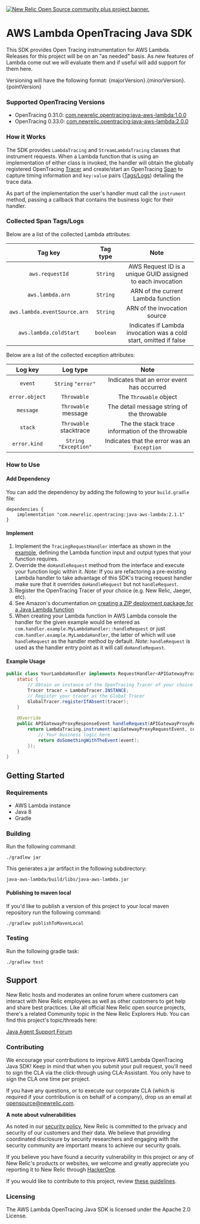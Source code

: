 <a href="https://opensource.newrelic.com/oss-category/#community-plus"><picture><source media="(prefers-color-scheme: dark)" srcset="https://github.com/newrelic/opensource-website/raw/main/src/images/categories/dark/Community_Plus.png"><source media="(prefers-color-scheme: light)" srcset="https://github.com/newrelic/opensource-website/raw/main/src/images/categories/Community_Plus.png"><img alt="New Relic Open Source community plus project banner." src="https://github.com/newrelic/opensource-website/raw/main/src/images/categories/Community_Plus.png"></picture></a>

# AWS Lambda OpenTracing Java SDK

This SDK provides Open Tracing instrumentation for AWS Lambda. Releases for this project will be on an "as needed" basis. As new features of Lambda come out we will evaluate them and if useful will add support for them here.

Versioning will have the following format: {majorVersion}.{minorVersion}.{pointVersion} 

### Supported OpenTracing Versions

* OpenTracing 0.31.0: [com.newrelic.opentracing:java-aws-lambda:1.0.0](https://mvnrepository.com/artifact/com.newrelic.opentracing/java-aws-lambda/1.0.0)
* OpenTracing 0.33.0: [com.newrelic.opentracing:java-aws-lambda:2.0.0](https://mvnrepository.com/artifact/com.newrelic.opentracing/java-aws-lambda/2.0.0)

### How it Works

The SDK provides `LambdaTracing` and `StreamLambdaTracing` classes that instrument requests. When a Lambda function 
that is using an implementation of either class is invoked, the handler will obtain the globally registered OpenTracing 
[Tracer](https://opentracing.io/docs/overview/tracers/) and create/start an OpenTracing 
[Span](https://opentracing.io/docs/overview/spans/) to capture timing information and `key:value` pairs 
([Tags/Logs](https://opentracing.io/docs/overview/tags-logs-baggage/)) detailing the trace data.

As part of the implementation the user's handler must call the `instrument` method, passing a callback that contains 
the business logic for their handler.


### Collected Span Tags/Logs

Below are a list of the collected Lambda attributes:

| Tag key                          | Tag type  |                        Note                                       |
| :------------------------------: | :-------: | :---------------------------------------------------------------: |
| `aws.requestId`                  | `String`  | AWS Request ID is a unique GUID assigned to each invocation       |
| `aws.lambda.arn`                 | `String`  | ARN of the current Lambda function                                |
| `aws.lambda.eventSource.arn`     | `String`  | ARN of the invocation source                                      |
| `aws.lambda.coldStart`           | `boolean` | Indicates if Lambda invocation was a cold start, omitted if false |

Below are a list of the collected exception attributes:

| Log key        | Log type                |                        Note                      |
| :------------: | :---------------------: | :----------------------------------------------: |
| `event`        | `String` `"error"`      | Indicates that an error event has occurred       |
| `error.object` | `Throwable`             | The `Throwable` object                           |
| `message`      | `Throwable` message     | The detail message string of the throwable       |
| `stack`        | `Throwable` stacktrace  | The the stack trace information of the throwable |
| `error.kind`   | `String` `"Exception"`  | Indicates that the error was an `Exception`      |

### How to Use

#### Add Dependency
You can add the dependency by adding the following to your `build.gradle` file:
```
dependencies {
    implementation "com.newrelic.opentracing:java-aws-lambda:2.1.1"
}
```

#### Implement
1. Implement the `TracingRequestHandler` interface as shown in the [example](#example-usage), defining the Lambda function input and output types that your function requires.
2. Override the `doHandleRequest` method from the interface and execute your function logic within it. *Note:* If you are refactoring a pre-existing Lambda handler to take advantage of this SDK's tracing request handler make sure that it overrides `doHandleRequest` but not `handleRequest`.
3. Register the OpenTracing Tracer of your choice (e.g. New Relic, Jaeger, etc).
4. See Amazon's documentation on [creating a ZIP deployment package for a Java Lambda function](https://docs.aws.amazon.com/lambda/latest/dg/create-deployment-pkg-zip-java.html)
5. When creating your Lambda function in AWS Lambda console the handler for the given example would be entered as `com.handler.example.MyLambdaHandler::handleRequest` or just `com.handler.example.MyLambdaHandler`, the latter of which will use `handleRequest` as the handler method by default. *Note:* `handleRequest` is used as the handler entry point as it will call `doHandleRequest`.

#### Example Usage

```java
public class YourLambdaHandler implements RequestHandler<APIGatewayProxyRequestEvent, APIGatewayProxyResponseEvent> {
    static {
        // Obtain an instance of the OpenTracing Tracer of your choice
        Tracer tracer = LambdaTracer.INSTANCE;
        // Register your tracer as the Global Tracer
        GlobalTracer.registerIfAbsent(tracer);
    }
 
    @Override
    public APIGatewayProxyResponseEvent handleRequest(APIGatewayProxyRequestEvent apiGatewayProxyRequestEvent, Context context) {
        return LambdaTracing.instrument(apiGatewayProxyRequestEvent, context, (event, ctx) -> {
            // Your business logic here
            return doSomethingWithTheEvent(event);
        });
    }
}
```

## Getting Started

### Requirements

* AWS Lambda instance
* Java 8
* Gradle

### Building
Run the following command: 
```
./gradlew jar
```  

This generates a jar artifact in the following subdirectory:
```
java-aws-lambda/build/libs/java-aws-lambda.jar
```

#### Publishing to maven local
If you'd like to publish a version of this project to your
local maven repository run the following command:
```
./gradlew publishToMavenLocal
```

### Testing
Run the following gradle task: 
```
./gradlew test
```

## Support
New Relic hosts and moderates an online forum where customers can interact with New Relic employees as well as other customers to get help and share best practices. Like all official New Relic open source projects, there's a related Community topic in the New Relic Explorers Hub. You can find this project's topic/threads here:

[Java Agent Support Forum](https://forum.newrelic.com/s/hubtopic/Topic__c/Default?c__categories=%5B%7B%22icon%22%3A%22standard%3Adefault%22%2C%22id%22%3A%22a6c8W000000EesiQAC%22%2C%22sObjectType%22%3A%22Category__c%22%2C%22title%22%3A%22Java%20Agent%22%2C%22titleFormatted%22%3A%22Java%20Agent%22%7D%5D)

### Contributing
We encourage your contributions to improve AWS Lambda OpenTracing Java SDK! Keep in mind that when you submit your pull request, you'll need to sign the CLA via the click-through using CLA-Assistant. You only have to sign the CLA one time per project.

If you have any questions, or to execute our corporate CLA (which is required if your contribution is on behalf of a company), drop us an email at opensource@newrelic.com.

**A note about vulnerabilities**

As noted in our [security policy](../../security/policy), New Relic is committed to the privacy and security of our customers and their data. We believe that providing coordinated disclosure by security researchers and engaging with the security community are important means to achieve our security goals.

If you believe you have found a security vulnerability in this project or any of New Relic's products or websites, we welcome and greatly appreciate you reporting it to New Relic through [HackerOne](https://hackerone.com/newrelic).

If you would like to contribute to this project, review [these guidelines](./CONTRIBUTING.md).

### Licensing
The AWS Lambda OpenTracing Java SDK is licensed under the Apache 2.0 License.
